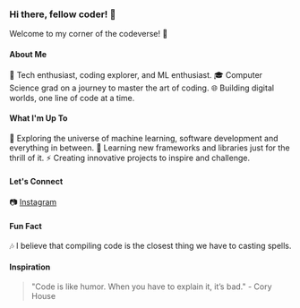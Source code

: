 ### Hi there, fellow coder! 👋

Welcome to my corner of the codeverse! 🚀

#### About Me

🌟 Tech enthusiast, coding explorer, and ML enthusiast.
🎓 Computer Science grad on a journey to master the art of coding.
🌐 Building digital worlds, one line of code at a time.

#### What I'm Up To

🔭 Exploring the universe of machine learning, software development and everything in between.
🌱 Learning new frameworks and libraries just for the thrill of it.
⚡ Creating innovative projects to inspire and challenge.

#### Let's Connect

📷 [Instagram](https://instagram.com/yourhandle)

#### Fun Fact

🎶 I believe that compiling code is the closest thing we have to casting spells.

#### Inspiration

> "Code is like humor. When you have to explain it, it’s bad." - Cory House

